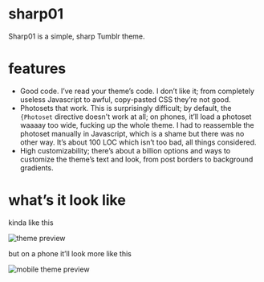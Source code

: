# sharp01

Sharp01 is a simple, sharp Tumblr theme.

# features

* Good code. I’ve read your theme’s code. I don’t like it; from completely
  useless Javascript to awful, copy-pasted CSS they’re not good.
* Photosets that work. This is surprisingly difficult; by default, the
  `{Photoset` directive doesn't work at all; on phones, it’ll load a photoset
  waaaay too wide, fucking up the whole theme. I had to reassemble the photoset
  manually in Javascript, which is a shame but there was no other way. It’s
  about 100 LOC which isn’t too bad, all things considered.
* High customizability; there’s about a billion options and ways to customize
  the theme’s text and look, from post borders to background gradients.

# what’s it look like

kinda like this

![theme preview](https://i.imgur.com/jBSEFWo.png)

but on a phone it’ll look more like this

![mobile theme preview](https://i.imgur.com/JhMCvPI.png)
